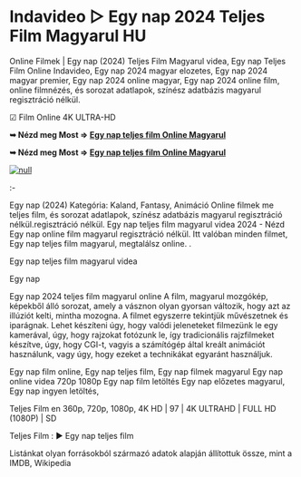 # Indavideo ▷ Egy nap 2024 Teljes Film Magyarul HU

Online Filmek | Egy nap (2024) Teljes Film Magyarul videa, Egy nap Teljes Film Online Indavideo, Egy nap 2024 magyar elozetes, Egy nap 2024 magyar premier, Egy nap 2024 online magyar, Egy nap 2024 online film, online filmnézés, és sorozat adatlapok, színész adatbázis magyarul regisztráció nélkül.

☑ Film Online 4K ULTRA-HD

**➥ Nézd meg Most => [Egy nap teljes film Online Magyarul](https://t.co/hD6NZlSXXn)**

**➥ Nézd meg Most => [Egy nap teljes film Online Magyarul](https://t.co/hD6NZlSXXn)**

[![null](https://static.wixstatic.com/media/855a25_043b5abeb4ae4d35ac003198e7fe56ed~mv2.gif)](https://t.co/hD6NZlSXXn)

:-

Egy nap (2024) Kategória: Kaland, Fantasy, Animáció Online filmek me teljes film, és sorozat adatlapok, színész adatbázis magyarul regisztráció nélkül.regisztráció nélkül. Egy nap teljes film magyarul videa 2024 - Nézd Egy nap online film magyarul regisztráció nélkül. Itt valóban minden filmet, Egy nap teljes film magyarul, megtalálsz online.
.

Egy nap teljes film magyarul videa

Egy nap

Egy nap 2024 teljes film magyarul online A film, magyarul mozgókép, képekből álló sorozat, amely a vásznon olyan gyorsan változik, hogy azt az illúziót kelti, mintha mozogna. A filmet egyszerre tekintjük művészetnek és iparágnak. Lehet készíteni úgy, hogy valódi jeleneteket filmezünk le egy kamerával, úgy, hogy rajzokat fotózunk le, így tradicionális rajzfilmeket készítve, úgy, hogy CGI-t, vagyis a számítógép által kreált animációt használunk, vagy úgy, hogy ezeket a technikákat egyaránt használjuk.

Egy nap film online,
Egy nap teljes film,
Egy nap filmek magyarul
Egy nap online videa 720p 1080p
Egy nap film letöltés
Egy nap előzetes magyarul,
Egy nap ingyen letöltés,

Teljes Film en 360p, 720p, 1080p, 4K HD | 97 | 4K ULTRAHD | FULL HD (1080P) | SD

Teljes Film : ► Egy nap teljes film

Listánkat olyan forrásokból származó adatok alapján állítottuk össze, mint a IMDB, Wikipedia
